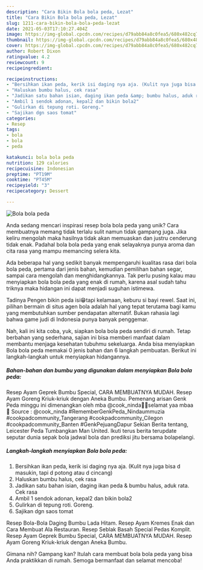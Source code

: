 ```yaml
---
description: "Cara Bikin Bola bola peda, Lezat"
title: "Cara Bikin Bola bola peda, Lezat"
slug: 1211-cara-bikin-bola-bola-peda-lezat
date: 2021-05-03T17:10:27.404Z
image: https://img-global.cpcdn.com/recipes/d79abb84a8c0fea5/680x482cq70/bola-bola-peda-foto-resep-utama.jpg
thumbnail: https://img-global.cpcdn.com/recipes/d79abb84a8c0fea5/680x482cq70/bola-bola-peda-foto-resep-utama.jpg
cover: https://img-global.cpcdn.com/recipes/d79abb84a8c0fea5/680x482cq70/bola-bola-peda-foto-resep-utama.jpg
author: Robert Dixon
ratingvalue: 4.2
reviewcount: 9
recipeingredient:

recipeinstructions:
- "Bersihkan ikan peda, kerik isi daging nya aja. (Kulit nya juga bisa d masukin, tapi d potong atau d cincang)"
- "Haluskan bumbu halus, cek rasa"
- "Jadikan satu bahan isian, daging ikan peda &amp; bumbu halus, aduk rata. Cek rasa"
- "Ambil 1 sendok adonan, kepal2 dan bikin bola2"
- "Gulirkan di tepung roti. Goreng."
- "Sajikan dgn saos tomat"
categories:
- Resep
tags:
- bola
- bola
- peda

katakunci: bola bola peda 
nutrition: 129 calories
recipecuisine: Indonesian
preptime: "PT19M"
cooktime: "PT45M"
recipeyield: "3"
recipecategory: Dessert

---
```



![Bola bola peda](https://img-global.cpcdn.com/recipes/d79abb84a8c0fea5/680x482cq70/bola-bola-peda-foto-resep-utama.jpg)

Anda sedang mencari inspirasi resep bola bola peda yang unik? Cara membuatnya memang tidak terlalu sulit namun tidak gampang juga. Jika keliru mengolah maka hasilnya tidak akan memuaskan dan justru cenderung tidak enak. Padahal bola bola peda yang enak selayaknya punya aroma dan cita rasa yang mampu memancing selera kita.

Ada beberapa hal yang sedikit banyak mempengaruhi kualitas rasa dari bola bola peda, pertama dari jenis bahan, kemudian pemilihan bahan segar, sampai cara mengolah dan menghidangkannya. Tak perlu pusing kalau mau menyiapkan bola bola peda yang enak di rumah, karena asal sudah tahu triknya maka hidangan ini dapat menjadi suguhan istimewa.

Tadinya Pengen bikin peda isi😁tapi kelamaan, keburu si bayi rewel. Saat ini, pilihan bermain di situs agen bola adalah hal yang tepat terutama bagi kamu yang membutuhkan sumber pendapatan alternatif. Bukan rahasia lagi bahwa game judi di Indonesia punya banyak penggemar.


Nah, kali ini kita coba, yuk, siapkan bola bola peda sendiri di rumah. Tetap berbahan yang sederhana, sajian ini bisa memberi manfaat dalam membantu menjaga kesehatan tubuhmu sekeluarga. Anda bisa menyiapkan Bola bola peda memakai 0 jenis bahan dan 6 langkah pembuatan. Berikut ini langkah-langkah untuk menyiapkan hidangannya.

<!--inarticleads1-->

##### Bahan-bahan dan bumbu yang digunakan dalam menyiapkan Bola bola peda:



Resep Ayam Geprek Bumbu Special, CARA MEMBUATNYA MUDAH. Resep Ayam Goreng Kriuk-kriuk dengan Aneka Bumbu. Pemenang arisan Genk Peda minggu ini dimenangkan oleh mba @cook_ninda🥳🥳selamat yaa mbaa🥰 Source : @cook_ninda #RememberGenkPeda_Nindaummuzia #cookpadcommunity_Tangerang #cookpadcommunity_Cilegon #cookpadcommunity_Banten #GenkPejuangDapur Sekian Berita tentang, Leicester Peda Tumbangkan Man United. Ikuti terus berita terupdate seputar dunia sepak bola jadwal bola dan prediksi jitu bersama bolapelangi. 

<!--inarticleads2-->

##### Langkah-langkah menyiapkan Bola bola peda:

1. Bersihkan ikan peda, kerik isi daging nya aja. (Kulit nya juga bisa d masukin, tapi d potong atau d cincang)
1. Haluskan bumbu halus, cek rasa
1. Jadikan satu bahan isian, daging ikan peda &amp; bumbu halus, aduk rata. Cek rasa
1. Ambil 1 sendok adonan, kepal2 dan bikin bola2
1. Gulirkan di tepung roti. Goreng.
1. Sajikan dgn saos tomat


Resep Bola-Bola Daging Bumbu Lada Hitam. Resep Ayam Kremes Enak dan Cara Membuat Ala Restauran. Resep Seblak Basah Special Pedas Komplit. Resep Ayam Geprek Bumbu Special, CARA MEMBUATNYA MUDAH. Resep Ayam Goreng Kriuk-kriuk dengan Aneka Bumbu. 

Gimana nih? Gampang kan? Itulah cara membuat bola bola peda yang bisa Anda praktikkan di rumah. Semoga bermanfaat dan selamat mencoba!
